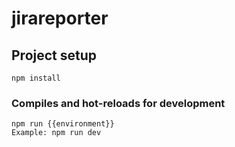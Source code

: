 # jirareporter

## Project setup
```
npm install
```

### Compiles and hot-reloads for development
```
npm run {{environment}}
Example: npm run dev
```
